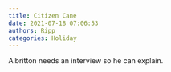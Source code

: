 ```yaml
---
title: Citizen Cane
date: 2021-07-18 07:06:53
authors: Ripp
categories: Holiday
---
```


 Albritton needs an interview so he can explain.